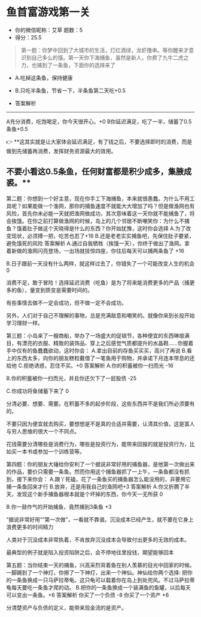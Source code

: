 # 鱼首富游戏第一关
* 你的微信昵称：艾草 题数：5
* 得分：25.5

> 第一题：你梦中回到了大城市的生活，灯红酒绿，龙虾撸串。等你醒来才意识到自己多么的饿。第一天你下海捕鱼，虽然是新人，你费了九牛二虎之力，也捕到了一条鱼，下面你的选择来了
* A.吃掉这条鱼，保持健康
* B.只吃半条鱼，节省一下，半条鱼第二天吃+0.5

* 答案解析
----
A充分消费，吃饱喝足，你今天很开心。+0
B你延迟满足，吃了一半，储蓄了0.5条鱼+0.5
 

👉 **这其实就是让大家体会延迟满足，有了钱之后，不要选择即时的消费，而是做到先储蓄再消费，发挥财务资源最大的效用。

不要小看这0.5条鱼，任何财富都是积少成多，集腋成裘。**
----

 

第二题：你想到一个好主意，现在你手工下海捕鱼，本来就很愚蠢。为什么不用工具呢？如果能做一个渔网，那你的捕鱼速度不就能大大增加了吗？但是做渔网也有风险，首先你未必能一天就把渔网做成功，其次意味着这一天你就不能捕鱼了，将会挨饿。在你之前打算做渔网的时候，岛上的几个邻居不断嘲笑你：为什么不捕鱼？饿着肚子做这个天晓得是什么的东西？你开始犹豫，这时你会选择
 A.为了改变现状，必须搏一把，吃苦也忍了+16
 B.还是老老实实捕鱼吧，先保住肚子要紧，避免饿死的风险
答案解析
A.通过自我牺牲（挨饿一天），你终于做出了渔网。拿着新做的渔网闪亮登场，一出场就技惊四座，你往后每天可以捕两条鱼了 +16

B.日子跟前一天没有什么两样，就这样过去了，你错失了一个可能改变人生的机会 0

 

消费不足，敢于冒险！选择延迟消费（吃鱼）是为了将来能消费更多的产品（捕更多的鱼），量变到质变是需要时间的。

有些事情去做不一定会成功，但不做一定不会成功。

另外，人们对于自己不理解的事物，总是充满敌意和嘲笑的。就像你来到长投开始学习理财一样。

 

第三题：小岛来了一艘商船，举办了一场盛大的促销节，各种便宜的东西琳琅满目，有漂亮的衣服、精致的装饰品、穿上之后感觉气质都提升的水晶鞋……你握着手中仅有的鱼蠢蠢欲动，这时你会：
 A.拿出目前的存鱼买买买，高兴了再说
 B.看上的东西太多，向你的朋友糕粒戴借了一笔鱼用于购物，并承诺下月连本带息的还给他
 C.拒绝诱惑，忍住不买。+0
答案解析
A.你的积蓄被你一扫而光 -16

B.你的积蓄被你一扫而光，并且你还欠下了一屁股债 -25

C.你成功将鱼储蓄下来了 0

 

分清必要、想要、需要。在积蓄不多的起步阶段，这些东西并不是我们所必须要有的。

不要只因为便宜就去购买，要想想是不是真的合适并需要，认清其价值，这是富人与穷人思维的很大一个不同点。

花钱需要分清哪些是消费行为，哪些是投资行为，能带来回报的就是投资行为，比如买一本书或参加一个训练营等。

第四题：你的朋友大锤给你安利了一个据说非常好用的捕鱼器，是他第一次做出来的作品，要价只需要一条鱼。然而你用这个捕鱼器抓了一上午，一条鱼都没有抓到，接下来你会：
 A.跟丫死磕，花了一条鱼买的捕鱼器怎么能没用的，非要用它捕一条鱼回来才行
 B.放弃，还是用我自己的渔网吧+3
答案解析
A.你又折腾了半天，发现这个新手捕鱼器根本就是个坏掉的东西，你今天一无所获 0

B.你一鼓作气的开始捕鱼，竟然捕到3条鱼 +3

 

“据说非常好用”“第一次做”，一看就不靠谱。沉没成本已经产生，就不要在它身上浪费更多的时间精力

人类对于沉没成本非常执着，不肯放弃沉没成本会导致付出更多的无效的成本。

最典型的例子就是陷入投资陷阱之后，会不停地往里投钱，期望能够回本

第五题：当你结束一天的捕鱼，兴高采烈背着鱼在别人羡慕的目光中回家的时候。一脚踢到了一个神灯，你擦了一下神灯，出来一个神仙。神仙给你两个选择:
 把你的一条鱼换成一只马萨拉蒂龟。这只龟可以载着你在岛上到处兜风。不过马萨拉蒂龟每天要吃一条鱼才爬的动。
 B.把你的一条鱼换成一个装满鱼的鱼罐，以后每天可以变出一条鱼。+6
答案解析
你买了一个负债 -8
你买了一个资产 +6
 

分清楚资产与负债的定义，能带来现金流的是资产。

